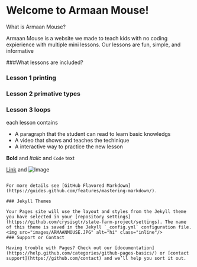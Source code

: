 # Welcome to Armaan Mouse!





What is Armaan Mouse?


Armaan Mouse is a website we made to teach kids with no coding expierience with multiple mini lessons. Our lessons are fun, simple, and informative 

###What lessons are included?

### Lesson 1 printing
### Lesson 2 primative types
### Lesson 3 loops

each lesson contains
- A paragraph that the student can read to learn basic knowledgs
- A video that shows and teaches the techinique
- A interactive way to practice the new lesson


**Bold** and _Italic_ and `Code` text

[Link](url) and ![Image](src)
```

For more details see [GitHub Flavored Markdown](https://guides.github.com/features/mastering-markdown/).

### Jekyll Themes

Your Pages site will use the layout and styles from the Jekyll theme you have selected in your [repository settings](https://github.com/crysisgtr/state-farm-project/settings). The name of this theme is saved in the Jekyll `_config.yml` configuration file.
<img src="images/ARMAANMOUSE.JPG" alt="hi" class="inline"/>
### Support or Contact

Having trouble with Pages? Check out our [documentation](https://help.github.com/categories/github-pages-basics/) or [contact support](https://github.com/contact) and we’ll help you sort it out.
